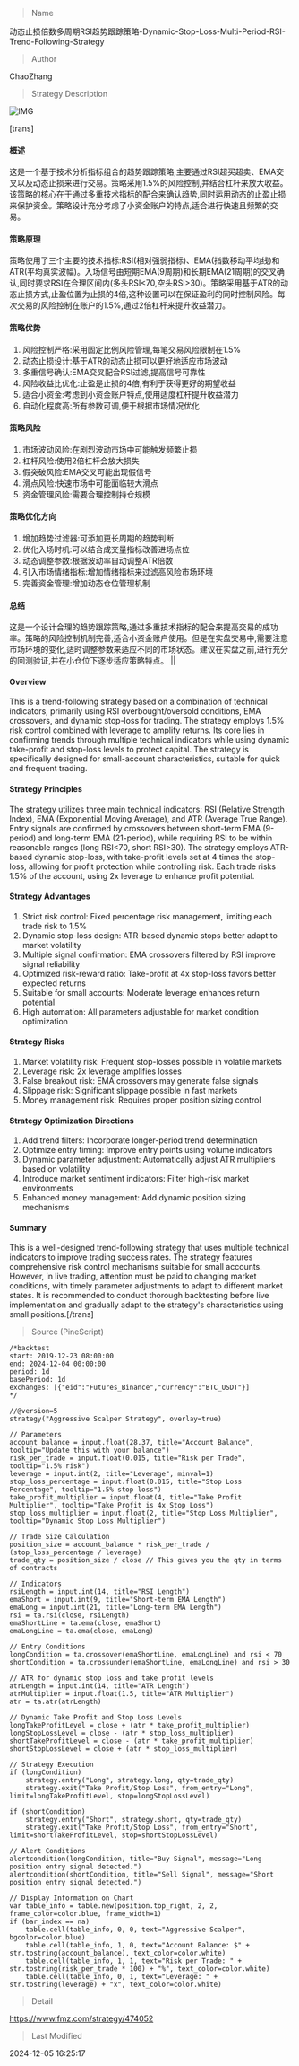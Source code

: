 
> Name

动态止损倍数多周期RSI趋势跟踪策略-Dynamic-Stop-Loss-Multi-Period-RSI-Trend-Following-Strategy

> Author

ChaoZhang

> Strategy Description

![IMG](https://www.fmz.com/upload/asset/bd6db7b22f0963d028.png)

[trans]
#### 概述
这是一个基于技术分析指标组合的趋势跟踪策略,主要通过RSI超买超卖、EMA交叉以及动态止损来进行交易。策略采用1.5%的风险控制,并结合杠杆来放大收益。该策略的核心在于通过多重技术指标的配合来确认趋势,同时运用动态的止盈止损来保护资金。策略设计充分考虑了小资金账户的特点,适合进行快速且频繁的交易。

#### 策略原理
策略使用了三个主要的技术指标:RSI(相对强弱指标)、EMA(指数移动平均线)和ATR(平均真实波幅)。入场信号由短期EMA(9周期)和长期EMA(21周期)的交叉确认,同时要求RSI在合理区间内(多头RSI<70,空头RSI>30)。策略采用基于ATR的动态止损方式,止盈位置为止损的4倍,这种设置可以在保证盈利的同时控制风险。每次交易的风险控制在账户的1.5%,通过2倍杠杆来提升收益潜力。

#### 策略优势
1. 风险控制严格:采用固定比例风险管理,每笔交易风险限制在1.5%
2. 动态止损设计:基于ATR的动态止损可以更好地适应市场波动
3. 多重信号确认:EMA交叉配合RSI过滤,提高信号可靠性
4. 风险收益比优化:止盈是止损的4倍,有利于获得更好的期望收益
5. 适合小资金:考虑到小资金账户特点,使用适度杠杆提升收益潜力
6. 自动化程度高:所有参数可调,便于根据市场情况优化

#### 策略风险
1. 市场波动风险:在剧烈波动市场中可能触发频繁止损
2. 杠杆风险:使用2倍杠杆会放大损失
3. 假突破风险:EMA交叉可能出现假信号
4. 滑点风险:快速市场中可能面临较大滑点
5. 资金管理风险:需要合理控制持仓规模

#### 策略优化方向
1. 增加趋势过滤器:可添加更长周期的趋势判断
2. 优化入场时机:可以结合成交量指标改善进场点位
3. 动态调整参数:根据波动率自动调整ATR倍数
4. 引入市场情绪指标:增加情绪指标来过滤高风险市场环境
5. 完善资金管理:增加动态仓位管理机制

#### 总结
这是一个设计合理的趋势跟踪策略,通过多重技术指标的配合来提高交易的成功率。策略的风险控制机制完善,适合小资金账户使用。但是在实盘交易中,需要注意市场环境的变化,适时调整参数来适应不同的市场状态。建议在实盘之前,进行充分的回测验证,并在小仓位下逐步适应策略特点。 || 

#### Overview
This is a trend-following strategy based on a combination of technical indicators, primarily using RSI overbought/oversold conditions, EMA crossovers, and dynamic stop-loss for trading. The strategy employs 1.5% risk control combined with leverage to amplify returns. Its core lies in confirming trends through multiple technical indicators while using dynamic take-profit and stop-loss levels to protect capital. The strategy is specifically designed for small-account characteristics, suitable for quick and frequent trading.

#### Strategy Principles
The strategy utilizes three main technical indicators: RSI (Relative Strength Index), EMA (Exponential Moving Average), and ATR (Average True Range). Entry signals are confirmed by crossovers between short-term EMA (9-period) and long-term EMA (21-period), while requiring RSI to be within reasonable ranges (long RSI<70, short RSI>30). The strategy employs ATR-based dynamic stop-loss, with take-profit levels set at 4 times the stop-loss, allowing for profit protection while controlling risk. Each trade risks 1.5% of the account, using 2x leverage to enhance profit potential.

#### Strategy Advantages
1. Strict risk control: Fixed percentage risk management, limiting each trade risk to 1.5%
2. Dynamic stop-loss design: ATR-based dynamic stops better adapt to market volatility
3. Multiple signal confirmation: EMA crossovers filtered by RSI improve signal reliability
4. Optimized risk-reward ratio: Take-profit at 4x stop-loss favors better expected returns
5. Suitable for small accounts: Moderate leverage enhances return potential
6. High automation: All parameters adjustable for market condition optimization

#### Strategy Risks
1. Market volatility risk: Frequent stop-losses possible in volatile markets
2. Leverage risk: 2x leverage amplifies losses
3. False breakout risk: EMA crossovers may generate false signals
4. Slippage risk: Significant slippage possible in fast markets
5. Money management risk: Requires proper position sizing control

#### Strategy Optimization Directions
1. Add trend filters: Incorporate longer-period trend determination
2. Optimize entry timing: Improve entry points using volume indicators
3. Dynamic parameter adjustment: Automatically adjust ATR multipliers based on volatility
4. Introduce market sentiment indicators: Filter high-risk market environments
5. Enhanced money management: Add dynamic position sizing mechanisms

#### Summary
This is a well-designed trend-following strategy that uses multiple technical indicators to improve trading success rates. The strategy features comprehensive risk control mechanisms suitable for small accounts. However, in live trading, attention must be paid to changing market conditions, with timely parameter adjustments to adapt to different market states. It is recommended to conduct thorough backtesting before live implementation and gradually adapt to the strategy's characteristics using small positions.[/trans]



> Source (PineScript)

``` pinescript
/*backtest
start: 2019-12-23 08:00:00
end: 2024-12-04 00:00:00
period: 1d
basePeriod: 1d
exchanges: [{"eid":"Futures_Binance","currency":"BTC_USDT"}]
*/

//@version=5
strategy("Aggressive Scalper Strategy", overlay=true)

// Parameters
account_balance = input.float(28.37, title="Account Balance", tooltip="Update this with your balance")
risk_per_trade = input.float(0.015, title="Risk per Trade", tooltip="1.5% risk")
leverage = input.int(2, title="Leverage", minval=1)
stop_loss_percentage = input.float(0.015, title="Stop Loss Percentage", tooltip="1.5% stop loss")
take_profit_multiplier = input.float(4, title="Take Profit Multiplier", tooltip="Take Profit is 4x Stop Loss")
stop_loss_multiplier = input.float(2, title="Stop Loss Multiplier", tooltip="Dynamic Stop Loss Multiplier")

// Trade Size Calculation
position_size = account_balance * risk_per_trade / (stop_loss_percentage / leverage)
trade_qty = position_size / close // This gives you the qty in terms of contracts

// Indicators
rsiLength = input.int(14, title="RSI Length")
emaShort = input.int(9, title="Short-term EMA Length")
emaLong = input.int(21, title="Long-term EMA Length")
rsi = ta.rsi(close, rsiLength)
emaShortLine = ta.ema(close, emaShort)
emaLongLine = ta.ema(close, emaLong)

// Entry Conditions
longCondition = ta.crossover(emaShortLine, emaLongLine) and rsi < 70
shortCondition = ta.crossunder(emaShortLine, emaLongLine) and rsi > 30

// ATR for dynamic stop loss and take profit levels
atrLength = input.int(14, title="ATR Length")
atrMultiplier = input.float(1.5, title="ATR Multiplier")
atr = ta.atr(atrLength)

// Dynamic Take Profit and Stop Loss Levels
longTakeProfitLevel = close + (atr * take_profit_multiplier)
longStopLossLevel = close - (atr * stop_loss_multiplier)
shortTakeProfitLevel = close - (atr * take_profit_multiplier)
shortStopLossLevel = close + (atr * stop_loss_multiplier)

// Strategy Execution
if (longCondition)
    strategy.entry("Long", strategy.long, qty=trade_qty)
    strategy.exit("Take Profit/Stop Loss", from_entry="Long", limit=longTakeProfitLevel, stop=longStopLossLevel)

if (shortCondition)
    strategy.entry("Short", strategy.short, qty=trade_qty)
    strategy.exit("Take Profit/Stop Loss", from_entry="Short", limit=shortTakeProfitLevel, stop=shortStopLossLevel)

// Alert Conditions
alertcondition(longCondition, title="Buy Signal", message="Long position entry signal detected.")
alertcondition(shortCondition, title="Sell Signal", message="Short position entry signal detected.")

// Display Information on Chart
var table_info = table.new(position.top_right, 2, 2, frame_color=color.blue, frame_width=1)
if (bar_index == na)
    table.cell(table_info, 0, 0, text="Aggressive Scalper", bgcolor=color.blue)
    table.cell(table_info, 1, 0, text="Account Balance: $" + str.tostring(account_balance), text_color=color.white)
    table.cell(table_info, 1, 1, text="Risk per Trade: " + str.tostring(risk_per_trade * 100) + "%", text_color=color.white)
    table.cell(table_info, 0, 1, text="Leverage: " + str.tostring(leverage) + "x", text_color=color.white)

```

> Detail

https://www.fmz.com/strategy/474052

> Last Modified

2024-12-05 16:25:17
